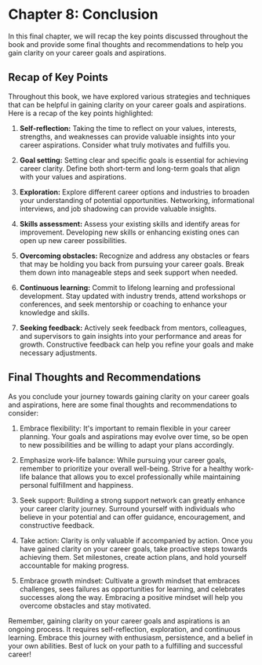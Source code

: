 Chapter 8: Conclusion
=====================

In this final chapter, we will recap the key points discussed throughout the book and provide some final thoughts and recommendations to help you gain clarity on your career goals and aspirations.

Recap of Key Points
-------------------

Throughout this book, we have explored various strategies and techniques that can be helpful in gaining clarity on your career goals and aspirations. Here is a recap of the key points highlighted:

1. **Self-reflection:** Taking the time to reflect on your values, interests, strengths, and weaknesses can provide valuable insights into your career aspirations. Consider what truly motivates and fulfills you.

2. **Goal setting:** Setting clear and specific goals is essential for achieving career clarity. Define both short-term and long-term goals that align with your values and aspirations.

3. **Exploration:** Explore different career options and industries to broaden your understanding of potential opportunities. Networking, informational interviews, and job shadowing can provide valuable insights.

4. **Skills assessment:** Assess your existing skills and identify areas for improvement. Developing new skills or enhancing existing ones can open up new career possibilities.

5. **Overcoming obstacles:** Recognize and address any obstacles or fears that may be holding you back from pursuing your career goals. Break them down into manageable steps and seek support when needed.

6. **Continuous learning:** Commit to lifelong learning and professional development. Stay updated with industry trends, attend workshops or conferences, and seek mentorship or coaching to enhance your knowledge and skills.

7. **Seeking feedback:** Actively seek feedback from mentors, colleagues, and supervisors to gain insights into your performance and areas for growth. Constructive feedback can help you refine your goals and make necessary adjustments.

Final Thoughts and Recommendations
----------------------------------

As you conclude your journey towards gaining clarity on your career goals and aspirations, here are some final thoughts and recommendations to consider:

1. Embrace flexibility: It's important to remain flexible in your career planning. Your goals and aspirations may evolve over time, so be open to new possibilities and be willing to adapt your plans accordingly.

2. Emphasize work-life balance: While pursuing your career goals, remember to prioritize your overall well-being. Strive for a healthy work-life balance that allows you to excel professionally while maintaining personal fulfillment and happiness.

3. Seek support: Building a strong support network can greatly enhance your career clarity journey. Surround yourself with individuals who believe in your potential and can offer guidance, encouragement, and constructive feedback.

4. Take action: Clarity is only valuable if accompanied by action. Once you have gained clarity on your career goals, take proactive steps towards achieving them. Set milestones, create action plans, and hold yourself accountable for making progress.

5. Embrace growth mindset: Cultivate a growth mindset that embraces challenges, sees failures as opportunities for learning, and celebrates successes along the way. Embracing a positive mindset will help you overcome obstacles and stay motivated.

Remember, gaining clarity on your career goals and aspirations is an ongoing process. It requires self-reflection, exploration, and continuous learning. Embrace this journey with enthusiasm, persistence, and a belief in your own abilities. Best of luck on your path to a fulfilling and successful career!
